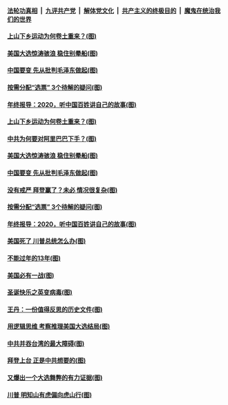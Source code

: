####  [法轮功真相](../../../../basic/blob/master/README.md?t=12280902) &nbsp;|&nbsp; [九评共产党](../../../../9ping.md/blob/master/README.md?t=12280902) &nbsp;|&nbsp; [解体党文化](../../../../jtdwh.md/blob/master/README.md?t=12280902)  &nbsp;|&nbsp; [共产主义的终极目的](../../../../gczydzjmd.md/blob/master/README.md?t=12280902) &nbsp;|&nbsp; [魔鬼在统治我们的世界](../../../../mgztzwmdsj.md/blob/master/README.md?t=12280902) 

#### [上山下乡运动为何卷土重来？(图)](../pages/p4/957236.md?t=12280902) 

#### [美国大选惊涛骇浪 稳住别晕船(图)](../pages/p4/957233.md?t=12280902) 

#### [中国要变 先从批判毛泽东做起(图)](../pages/p4/957232.md?t=12280902) 

#### [按需分配“选票” 3个待解的疑问(图)](../pages/p4/957193.md?t=12280902) 


#### [年终报导：2020，听中国百姓讲自己的故事(图)](../pages/p4/957144.md?t=12280902) 

#### [上山下乡运动为何卷土重来？(图)](../pages/p4/957236.md?t=12280902) 

#### [中共为何要对阿里巴巴下手？(图)](../pages/p4/957234.md?t=12280902) 

#### [美国大选惊涛骇浪 稳住别晕船(图)](../pages/p4/957233.md?t=12280902) 

#### [中国要变 先从批判毛泽东做起(图)](../pages/p4/957232.md?t=12280902) 

#### [没有戒严 拜登赢了？未必 情况很复杂(图)](../pages/p4/956528.md?t=12280902) 

#### [按需分配“选票” 3个待解的疑问(图)](../pages/p4/957193.md?t=12280902) 


#### [年终报导：2020，听中国百姓讲自己的故事(图)](../pages/p4/957144.md?t=12280902) 

#### [美国死了 川普总统怎么办(图)](../pages/p4/956987.md?t=12280902) 

#### [不能过年的13年(图)](../pages/p4/957105.md?t=12280902) 

#### [美国必有一战(图)](../pages/p4/957154.md?t=12280902) 

#### [圣诞快乐之英变病毒(图)](../pages/p4/957132.md?t=12280902) 


#### [王丹：一份值得反思的历史文件(图)](../pages/p4/957037.md?t=12280902) 

#### [用逻辑思维 考察推理美国大选结局(图)](../pages/p4/957039.md?t=12280902) 

#### [中共并吞台湾的最大障碍(图)](../pages/p4/957035.md?t=12280902) 

#### [拜登上台 正是中共想要的(图)](../pages/p4/957036.md?t=12280902) 

#### [又爆出一个大选舞弊的有力证据(图)](../pages/p4/957040.md?t=12280902) 

#### [川普 明知山有虎偏向虎山行(图)](../pages/p4/957030.md?t=12280902) 



